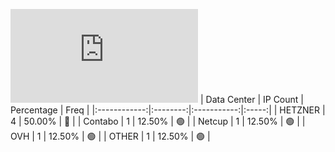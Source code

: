 ![Diagramm](https://github.com/obajay/StateSync-snapshots/blob/main/Projects/Dora/1/README.md)
| Data Center | IP Count | Percentage | Freq |
|:------------:|:--------:|:-----------:|:-----:|
| HETZNER | 4 | 50.00% | 🔴 |
| Contabo | 1 | 12.50% | 🟢 |
| Netcup | 1 | 12.50% | 🟢 |
| OVH | 1 | 12.50% | 🟢 |
| OTHER | 1 | 12.50% | 🟢 |